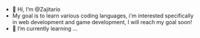 - 👋 Hi, I’m @Zajitario
- My goal is to learn various coding languages, i'm interested specifically in web development and game development, I will reach my goal soon! 
- 🌱 I’m currently learning ...

<!---
Zajitario/Zajitario is a ✨ special ✨ repository because its `README.md` (this file) appears on your GitHub profile.
You can click the Preview link to take a look at your changes.
--->
